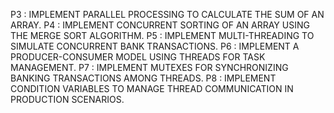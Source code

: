 P3 : IMPLEMENT PARALLEL PROCESSING TO CALCULATE THE SUM OF AN ARRAY.
P4 : IMPLEMENT CONCURRENT SORTING OF AN ARRAY USING THE MERGE SORT ALGORITHM.
P5 : IMPLEMENT MULTI-THREADING TO SIMULATE CONCURRENT BANK TRANSACTIONS.
P6 : IMPLEMENT A PRODUCER-CONSUMER MODEL USING THREADS FOR TASK MANAGEMENT.
P7 : IMPLEMENT MUTEXES FOR SYNCHRONIZING BANKING TRANSACTIONS AMONG THREADS.
P8 : IMPLEMENT CONDITION VARIABLES TO MANAGE THREAD COMMUNICATION IN PRODUCTION SCENARIOS.
